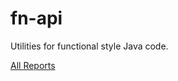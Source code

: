 fn-api
======

Utilities for functional style Java code.

[All Reports](http://modules.appjangle.com/fn-api/latest/project-reports.html)